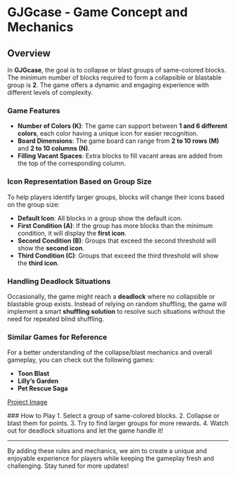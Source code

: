 # GJGcase - Game Concept and Mechanics

## Overview
In **GJGcase**, the goal is to collapse or blast groups of same-colored blocks. The minimum number of blocks required to form a collapsible or blastable group is **2**. The game offers a dynamic and engaging experience with different levels of complexity.

### Game Features
- **Number of Colors (K)**: The game can support between **1 and 6 different colors**, each color having a unique icon for easier recognition.
- **Board Dimensions**: The game board can range from **2 to 10 rows (M)** and **2 to 10 columns (N)**.
- **Filling Vacant Spaces**: Extra blocks to fill vacant areas are added from the top of the corresponding column.

### Icon Representation Based on Group Size
To help players identify larger groups, blocks will change their icons based on the group size:
- **Default Icon**: All blocks in a group show the default icon.
- **First Condition (A)**: If the group has more blocks than the minimum condition, it will display the **first icon**.
- **Second Condition (B)**: Groups that exceed the second threshold will show the **second icon**.
- **Third Condition (C)**: Groups that exceed the third threshold will show the **third icon**.

### Handling Deadlock Situations
Occasionally, the game might reach a **deadlock** where no collapsible or blastable group exists. Instead of relying on random shuffling, the game will implement a smart **shuffling solution** to resolve such situations without the need for repeated blind shuffling.

### Similar Games for Reference
For a better understanding of the collapse/blast mechanics and overall gameplay, you can check out the following games:
- **Toon Blast**
- **Lilly’s Garden**
- **Pet Rescue Saga**
<p align="center">
  
[Project Image](https://github.com/Emreceliik/GJGcase/raw/main/Assets/Assets/Images/Telefon.png)
</p>
### How to Play
1. Select a group of same-colored blocks.
2. Collapse or blast them for points.
3. Try to find larger groups for more rewards.
4. Watch out for deadlock situations and let the game handle it!

---

By adding these rules and mechanics, we aim to create a unique and enjoyable experience for players while keeping the gameplay fresh and challenging. Stay tuned for more updates!
